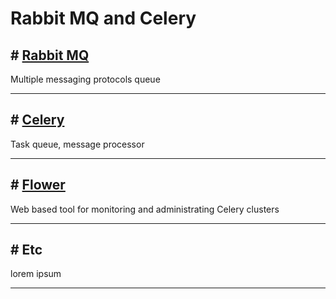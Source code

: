 # Rabbit MQ and Celery

## # [Rabbit MQ](https://www.rabbitmq.com)

Multiple messaging protocols queue
___

## # [Celery](https://docs.celeryproject.org/en/stable/#)

Task queue, message processor
___

## # [Flower](https://flower.readthedocs.io/en/latest/)

Web based tool for monitoring and administrating Celery clusters
___

## # Etc
lorem ipsum
___